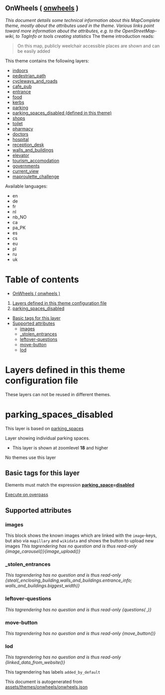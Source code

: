 [//]: # (WARNING: this file is automatically generated. Please find the sources at the bottom and edit those sources)

## OnWheels ( [onwheels](https://mapcomplete.org/onwheels) )
_This document details some technical information about this MapComplete theme, mostly about the attributes used in the theme. Various links point toward more information about the attributes, e.g. to the OpenStreetMap-wiki, to TagInfo or tools creating statistics_
The theme introduction reads:

> On this map, publicly weelchair accessible places are shown and can be easily added

This theme contains the following layers:

 - [indoors](../Layers/indoors.md)
 - [pedestrian_path](../Layers/pedestrian_path.md)
 - [cycleways_and_roads](../Layers/cycleways_and_roads.md)
 - [cafe_pub](../Layers/cafe_pub.md)
 - [entrance](../Layers/entrance.md)
 - [food](../Layers/food.md)
 - [kerbs](../Layers/kerbs.md)
 - [parking](../Layers/parking.md)
 - [parking_spaces_disabled (defined in this theme)](#parking_spaces_disabled)
 - [shops](../Layers/shops.md)
 - [toilet](../Layers/toilet.md)
 - [pharmacy](../Layers/pharmacy.md)
 - [doctors](../Layers/doctors.md)
 - [hospital](../Layers/hospital.md)
 - [reception_desk](../Layers/reception_desk.md)
 - [walls_and_buildings](../Layers/walls_and_buildings.md)
 - [elevator](../Layers/elevator.md)
 - [tourism_accomodation](../Layers/tourism_accomodation.md)
 - [governments](../Layers/governments.md)
 - [current_view](../Layers/current_view.md)
 - [maproulette_challenge](../Layers/maproulette_challenge.md)

Available languages:

 - en
 - de
 - fr
 - nl
 - nb_NO
 - ca
 - pa_PK
 - es
 - cs
 - eu
 - pl
 - ru
 - uk

# Table of contents

  - [OnWheels ( onwheels )](#onwheels-(-onwheels-))
1. [Layers defined in this theme configuration file](#layers-defined-in-this-theme-configuration-file)
2. [parking_spaces_disabled](#parking_spaces_disabled)
  - [Basic tags for this layer](#basic-tags-for-this-layer)
  - [Supported attributes](#supported-attributes)
    + [images](#images)
    + [_stolen_entrances](#_stolen_entrances)
    + [leftover-questions](#leftover-questions)
    + [move-button](#move-button)
    + [lod](#lod)

# Layers defined in this theme configuration file
These layers can not be reused in different themes.
# parking_spaces_disabled

This layer is based on [parking_spaces](../Layers/parking_spaces.md)

Layer showing individual parking spaces.

 - This layer is shown at zoomlevel **18** and higher

No themes use this layer

## Basic tags for this layer

Elements must match the expression **<a href='https://wiki.openstreetmap.org/wiki/Key:parking_space' target='_blank'>parking_space</a>=<a href='https://wiki.openstreetmap.org/wiki/Tag:parking_space%3Ddisabled' target='_blank'>disabled</a>**

[Execute on overpass](http://overpass-turbo.eu/?Q=%5Bout%3Ajson%5D%5Btimeout%3A90%5D%3B%28%20%20%20%20nwr%5B%22parking_space%22%3D%22disabled%22%5D%28%7B%7Bbbox%7D%7D%29%3B%0A%29%3Bout%20body%3B%3E%3Bout%20skel%20qt%3B)

## Supported attributes

### images
This block shows the known images which are linked with the `image`-keys, but also via `mapillary` and `wikidata` and shows the button to upload new images
_This tagrendering has no question and is thus read-only_
*{image_carousel()}{image_upload()}*

### _stolen_entrances

_This tagrendering has no question and is thus read-only_
*{steal(_enclosing_building,walls_and_buildings.entrance_info; walls_and_buildings.biggest_width)}*

### leftover-questions

_This tagrendering has no question and is thus read-only_
*{questions( ,)}*

### move-button

_This tagrendering has no question and is thus read-only_
*{move_button()}*

### lod

_This tagrendering has no question and is thus read-only_
*{linked_data_from_website()}*

This tagrendering has labels 
`added_by_default`


This document is autogenerated from [assets/themes/onwheels/onwheels.json](https://github.com/pietervdvn/MapComplete/blob/develop/assets/themes/onwheels/onwheels.json)
